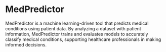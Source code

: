 # MedPredictor
MedPredictor is a machine learning-driven tool that predicts medical conditions using patient data. By analyzing a dataset with patient information, MedPredictor trains and evaluates models to accurately classify medical conditions, supporting healthcare professionals in making informed decisions.

